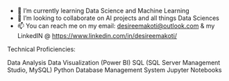 - 🌱 I’m currently learning Data Science and Machine Learning
- 💞️ I’m looking to collaborate on AI projects and all things Data Sciences
- 📫 You can reach me on my email: desireemakoti@outlook.com & my LinkedIN @ https://www.linkedin.com/in/desireemakoti/

Technical Proficiencies:

Data Analysis
Data Visualization (Power BI)
SQL (SQL Server Management Studio, MySQL)
Python
Database Management System 
Jupyter Notebooks 

<!---
DesireeMk/DesireeMk is a ✨ special ✨ repository because its `README.md` (this file) appears on your GitHub profile.
You can click the Preview link to take a look at your changes.
--->

